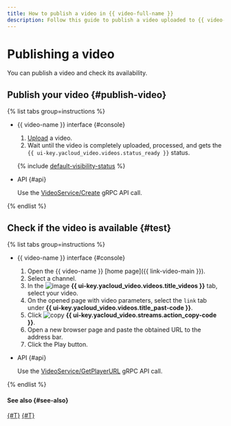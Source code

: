 ```yaml
---
title: How to publish a video in {{ video-full-name }}
description: Follow this guide to publish a video uploaded to {{ video-full-name }} and check its availability.
---
```


# Publishing a video

You can publish a video and check its availability.

## Publish your video {#publish-video}

{% list tabs group=instructions %}

- {{ video-name }} interface {#console}

  1. [Upload](upload.md) a video.
  1. Wait until the video is completely uploaded, processed, and gets the `{{ ui-key.yacloud_video.videos.status_ready }}` status.

  {% include [default-visibility-status](../../../_includes/video/default-visibility-status.md) %}

- API {#api}

  Use the [VideoService/Create](../../api-ref/grpc/video_service.md#Create) gRPC API call.

{% endlist %}

## Check if the video is available {#test}

{% list tabs group=instructions %}

- {{ video-name }} interface {#console}

  1. Open the {{ video-name }} [home page]({{ link-video-main }}).
  1. Select a channel.
  1. In the ![image](../../../_assets/console-icons/circle-play.svg) **{{ ui-key.yacloud_video.videos.title_videos }}** tab, select your video.
  1. On the opened page with video parameters, select the `link` tab under **{{ ui-key.yacloud_video.videos.title_past-code }}**.
  1. Click ![copy](../../../_assets/console-icons/copy.svg) **{{ ui-key.yacloud_video.streams.action_copy-code }}**.
  1. Open a new browser page and paste the obtained URL to the address bar.
  1. Click the Play button.

- API {#api}

  Use the [VideoService/GetPlayerURL](../../api-ref/grpc/video_service.md#GetPlayerURL) gRPC API call.

{% endlist %}

#### See also {#see-also}

[{#T}](get-link.md)
[{#T}](download.md)
